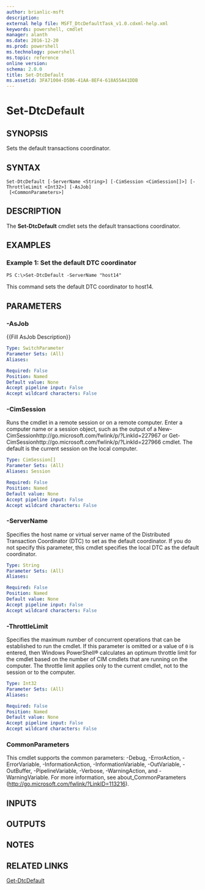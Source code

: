 ```yaml
---
author: brianlic-msft
description: 
external help file: MSFT_DtcDefaultTask_v1.0.cdxml-help.xml
keywords: powershell, cmdlet
manager: alanth
ms.date: 2016-12-20
ms.prod: powershell
ms.technology: powershell
ms.topic: reference
online version: 
schema: 2.0.0
title: Set-DtcDefault
ms.assetid: 3FA71004-D5B6-41AA-8EF4-618A55A41DDB
---
```


# Set-DtcDefault

## SYNOPSIS
Sets the default transactions coordinator.

## SYNTAX

```
Set-DtcDefault [-ServerName <String>] [-CimSession <CimSession[]>] [-ThrottleLimit <Int32>] [-AsJob]
 [<CommonParameters>]
```

## DESCRIPTION
The **Set-DtcDefault** cmdlet sets the default transactions coordinator.

## EXAMPLES

### Example 1: Set the default DTC coordinator
```
PS C:\>Set-DtcDefault -ServerName "host14"
```

This command sets the default DTC coordinator to host14.

## PARAMETERS

### -AsJob
{{Fill AsJob Description}}

```yaml
Type: SwitchParameter
Parameter Sets: (All)
Aliases: 

Required: False
Position: Named
Default value: None
Accept pipeline input: False
Accept wildcard characters: False
```

### -CimSession
Runs the cmdlet in a remote session or on a remote computer.
Enter a computer name or a session object, such as the output of a New-CimSessionhttp://go.microsoft.com/fwlink/p/?LinkId=227967 or Get-CimSessionhttp://go.microsoft.com/fwlink/p/?LinkId=227966 cmdlet.
The default is the current session on the local computer.

```yaml
Type: CimSession[]
Parameter Sets: (All)
Aliases: Session

Required: False
Position: Named
Default value: None
Accept pipeline input: False
Accept wildcard characters: False
```

### -ServerName
Specifies the host name or virtual server name of the Distributed Transaction Coordinator (DTC) to set as the default coordinator.
If you do not specify this parameter, this cmdlet specifies the local DTC as the default coordinator.

```yaml
Type: String
Parameter Sets: (All)
Aliases: 

Required: False
Position: Named
Default value: None
Accept pipeline input: False
Accept wildcard characters: False
```

### -ThrottleLimit
Specifies the maximum number of concurrent operations that can be established to run the cmdlet.
If this parameter is omitted or a value of `0` is entered, then Windows PowerShell® calculates an optimum throttle limit for the cmdlet based on the number of CIM cmdlets that are running on the computer.
The throttle limit applies only to the current cmdlet, not to the session or to the computer.

```yaml
Type: Int32
Parameter Sets: (All)
Aliases: 

Required: False
Position: Named
Default value: None
Accept pipeline input: False
Accept wildcard characters: False
```

### CommonParameters
This cmdlet supports the common parameters: -Debug, -ErrorAction, -ErrorVariable, -InformationAction, -InformationVariable, -OutVariable, -OutBuffer, -PipelineVariable, -Verbose, -WarningAction, and -WarningVariable. For more information, see about_CommonParameters (http://go.microsoft.com/fwlink/?LinkID=113216).

## INPUTS

## OUTPUTS

## NOTES

## RELATED LINKS

[Get-DtcDefault](./Get-DtcDefault.md)

